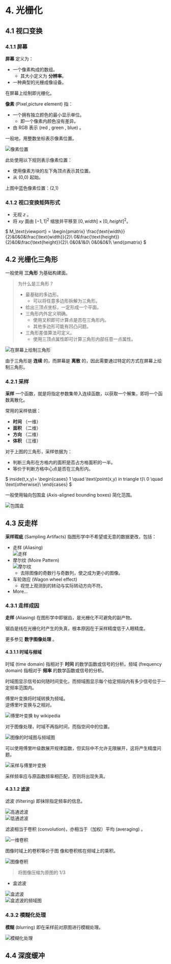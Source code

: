 # 4. 光栅化

## 4.1 视口变换

### 4.1.1 屏幕

**屏幕** 定义为：

- 一个像素构成的数组。
  - 其大小定义为 **分辨率**。
- 一种典型的光栅成像设备。

在屏幕上绘制即光栅化。

**像素** (Pixel,picture element) 指：

- 一个拥有独立颜色的最小显示单位。
  - 即一个像素内颜色没有差异。
- 由 RGB 表示 (red , green , blue) 。

一般地，用整数坐标表示像素位置。

![像素位置](../pic/posOfPixel.png)

此处使用以下规则表示像素位置：

- 使用像素方块的左下角顶点表示其位置。
- 从 (0,0) 起始。

上图中蓝色像素位置：(2,1)

### 4.1.2 视口变换矩阵形式

- 无视 $z$ 。
- 将 $xy$ 面由 $[-1,1]^2$ 缩放并平移至 $[0,width]\times[0,height]^2$。

$
M_\text{viewport} =
\begin{pmatrix}
\frac{\text{width}}{2}&0&0&\frac{\text{width}}{2}\\
0&\frac{\text{height}}{2}&0&\frac{\text{height}}{2}\\
0&0&1&0\\
0&0&0&1\\
\end{pmatrix}
$

## 4.2 光栅化三角形

一般使用 **三角形** 为基础构建面。

> 为什么是三角形？
>
> - 最基础的多边形。
>   - 可以将任意多边形拆解为三角形。
> - 给出三顶点坐标，一定形成一个平面。
> - 三角形内外定义明确。
>   - 使用叉积即可计算点是否在三角形内。
>   - 其他多边形可能有凹凸问题。
> - 三角形差值算法可定义。
>   - 使用三顶点属性即可计算三角形内部任意一点属性。

![在屏幕上绘制三角形](../pic/rasterization.png)

由于三角形是 **连续** 的，而屏幕是 **离散** 的，因此需要通过特定的方式在屏幕上绘制三角形。

### 4.2.1 采样

**采样** 一个函数，就是将指定参数集带入连续函数，以获取一个解集，即将一个函数离散化。

常用的采样依据：

- **时间** （一维）
- **面积** （二维）
- **方向** （二维）
- **体积** （三维）

对于上图的三角形，采样依据为：

- 判断三角形在方格内的面积是否占方格面积的一半。
- 等价于判断方格中心点是否在三角形内。

$
inside(t,x,y)=
\begin{cases}
1 \quad \text{point(x,y) in triangle t}\\
0 \quad \text{otherwise}\\
\end{cases}
$

一般使用轴向包围盒 (Axis-aligned bounding boxes) 简化范围。

![包围盒](../pic/boundingBox.png)

## 4.3 反走样

**采样瑕疵** (Sampling Artifacts) 指图形学中不希望或无意的数据更改，包括：

- 走样 (Aliasing)  
  ![走样](../pic/aliasing.png)
- 摩尔纹 (Moire Pattern)  
  ![摩尔纹](../pic/moirePattern.png)
  - 去除图像的奇数行与奇数列，使之成为更小的图像。
- 车轮效应 (Wagon wheel effect)
  - 视觉上观测到的转动与实际转动方向不符。
- More...

### 4.3.1 走样成因

**走样** (Aliasing) 在图形学中即锯齿，是光栅化不可避免的副产物。

锯齿是线在光栅化时产生的失真，根本原因在于采样精度低于人眼精度。

更多参见 **数字图像处理** 。

#### 4.3.1.1 时域与频域

时域 (time domain) 指相对于 **时间** 的数学函数或信号的分析。频域 (frequency domain) 指相对于 **频率** 的数学函数或信号的分析。

时域图显示信号如何随时间变化，而频域图显示每个给定频段内有多少信号位于一定频率范围内。

傅里叶变换将时域转换为频域。  
逆傅里叶变换与之相对。

![傅里叶变换 by wikipedia](<../pic/fourier_transform_time_and_frequency_domains_(small)_from_wiki.gif>)

对于图像处理，时域不再指时间，而指空间中的位置。

![图像的时域图与频域图](../pic/time%26frequency.png)

可以使用傅里叶级数展开规律函数，但实际中不允许无限展开，这将产生精度问题。

![采样与傅里叶变换](../pic/sampling.png)

采样频率应与原函数频率相匹配，否则将出现失真。

#### 4.3.1.2 滤波

滤波 (filtering) 即抹除指定频率的信息。

![高通滤波](../pic/highPassFilter.png)  
![低通滤波](../pic/lowPassFilter.png)

滤波相当于卷积 (convolution)，亦相当于（加权）平均 (averaging) 。

![一维卷积](../pic/convolution.png)

图像时域上的卷积等价于图 像和卷积核在频域上的乘积。

![图像卷积](../pic/imageConvolution.png)

> 将图像压缩为原图的 $1/3$

- 盒滤波

![盒滤波](../pic/boxFilter.png)  
![盒滤波的频域图](../pic/boxFilterFeq.png)

### 4.3.2 模糊化处理

**模糊** (blurring) 即在采样前对原图进行模糊处理。

![模糊化处理](../pic/pre-filter.png)

## 4.4 深度缓冲
